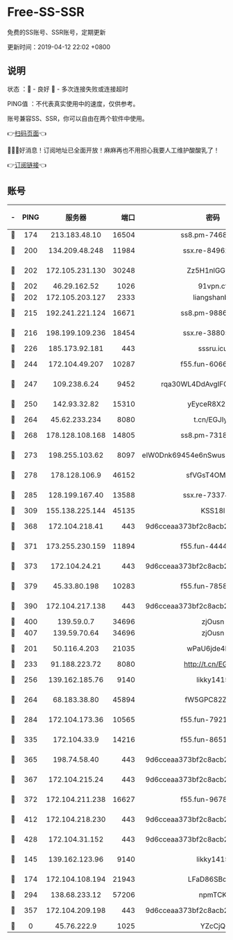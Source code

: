 # Free-SS-SSR

免费的SS账号、SSR账号，定期更新

更新时间：2019-04-12 22:02 +0800

## 说明

状态     ：🙂 - 良好 🙁 - 多次连接失败或连接超时

PING值   ：不代表真实使用中的速度，仅供参考。

账号兼容SS、SSR，你可以自由在两个软件中使用。

👉[扫码页面](https://liesauer.github.io/Free-SS-SSR/)👈

🎉🎉🎉好消息！订阅地址已全面开放！麻麻再也不用担心我要人工维护酸酸乳了！

👉[订阅链接](https://www.liesauer.net/yogurt/subscribe?ACCESS_TOKEN=DAYxR3mMaZAsaqUb)👈

## 账号

|-|PING|服务器|端口|密码|加密方式|区域|
|:----:|:----:|:-----:|-----:|:----:|:----:|:----:|
|🙂|174|213.183.48.10|16504|ss8.pm-74689869|rc4-md5|RU|
|🙂|200|134.209.48.248|11984|ssx.re-84962517|aes-256-cfb|US|
|🙂|202|172.105.231.130|30248|Zz5H1nlGGKHx|aes-256-cfb|JP|
|🙂|202|46.29.162.52|1026|91vpn.cf|rc4-md5|RU|
|🙂|202|172.105.203.127|2333|liangshanbo|chacha20|JP|
|🙂|215|192.241.221.124|16671|ss8.pm-98861372|aes-256-cfb|US|
|🙂|216|198.199.109.236|18454|ssx.re-38805389|aes-256-cfb|US|
|🙂|226|185.173.92.181|443|sssru.icu|rc4-md5|RU|
|🙂|244|172.104.49.207|10287|f55.fun-60668643|aes-256-cfb|SG|
|🙂|247|109.238.6.24|9452|rqa30WL4DdAvgIFG6Fs3znzTa|aes-256-cfb|FR|
|🙂|250|142.93.32.82|15310|yEyceR8X2EVd|aes-256-cfb|GB|
|🙂|264|45.62.233.234|8080|t.cn/EGJIyrl|rc4-md5|CA|
|🙂|268|178.128.108.168|14805|ss8.pm-73188848|aes-256-cfb|SG|
|🙂|273|198.255.103.62|8097|eIW0Dnk69454e6nSwuspv9DmS201tQ0D|aes-256-cfb|US|
|🙂|278|178.128.106.9|46152|sfVGsT4OMxHC|aes-256-cfb|SG|
|🙂|285|128.199.167.40|13588|ssx.re-73374110|aes-256-cfb|SG|
|🙂|309|155.138.225.144|45135|KSS18l|rc4-md5|US|
|🙂|368|172.104.218.41|443|9d6cceaa373bf2c8acb22e60b6a58be6|aes-256-cfb|US|
|🙂|371|173.255.230.159|11894|f55.fun-44441803|aes-256-cfb|US|
|🙂|373|172.104.24.21|443|9d6cceaa373bf2c8acb22e60b6a58be6|aes-256-cfb|US|
|🙂|379|45.33.80.198|10283|f55.fun-78582823|aes-256-cfb|US|
|🙂|390|172.104.217.138|443|9d6cceaa373bf2c8acb22e60b6a58be6|aes-256-cfb|US|
|🙂|400|139.59.0.7|34696|zjOusn|chacha20|IN|
|🙂|407|139.59.70.64|34696|zjOusn|chacha20|IN|
|🙂|201|50.116.4.203|21035|wPaU6jde4NZT|aes-256-cfb|US|
|🙂|233|91.188.223.72|8080|http://t.cn/EGJIyrl|rc4-md5|RU|
|🙂|256|139.162.185.76|9140|likky1415|aes-256-cfb|DE|
|🙂|264|68.183.38.80|45894|fW5GPC82Z97G|aes-256-cfb|GB|
|🙂|284|172.104.173.36|10565|f55.fun-79210636|aes-256-cfb|SG|
|🙂|335|172.104.33.9|14216|f55.fun-86515358|aes-256-cfb|SG|
|🙂|365|198.74.58.40|443|9d6cceaa373bf2c8acb22e60b6a58be6|aes-256-cfb|US|
|🙂|367|172.104.215.24|443|9d6cceaa373bf2c8acb22e60b6a58be6|aes-256-cfb|US|
|🙂|372|172.104.211.238|16627|f55.fun-96789632|aes-256-cfb|US|
|🙂|412|172.104.218.230|443|9d6cceaa373bf2c8acb22e60b6a58be6|aes-256-cfb|US|
|🙂|428|172.104.31.152|443|9d6cceaa373bf2c8acb22e60b6a58be6|aes-256-cfb|US|
|🙁|145|139.162.123.96|9140|likky1415|aes-256-cfb|JP|
|🙁|174|172.104.108.194|21943|LFaD86SBq2lY|aes-256-cfb|JP|
|🙁|294|138.68.233.12|57206|npmTCK|rc4-md5|US|
|🙁|357|172.104.209.198|443|9d6cceaa373bf2c8acb22e60b6a58be6|aes-256-cfb|US|
|🙁|0|45.76.222.9|1025|YZcCjQ|rc4-md5|JP|
